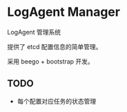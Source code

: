 # LogAgent Manager

LogAgent 管理系统

提供了 etcd 配置信息的简单管理。

采用 beego + bootstrap 开发。

## TODO

- 每个配置对应任务的状态管理

